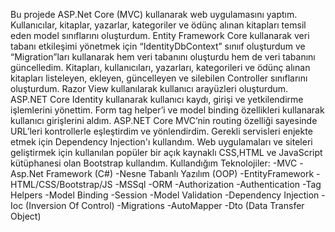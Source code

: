 Bu projede ASP.Net Core (MVC) kullanarak web uygulamasını yaptım. Kullanıcılar, kitaplar, yazarlar, kategoriler ve ödünç alınan kitapları temsil eden model sınıflarını oluşturdum. 
Entity Framework Core kullanarak veri tabanı etkileşimi yönetmek için “IdentityDbContext” sınııf oluşturdum ve “Migration”ları kullanarak hem veri tabanını oluşturdu hem de veri tabanını güncelledim. 
Kitapları, kullanıcıları, yazarları, kategorileri ve ödünç alınan kitapları listeleyen, ekleyen, güncelleyen ve silebilen Controller sınıflarını oluşturdum. 
Razor View kullanılarak kullanıcı arayüzleri oluşturdum. ASP.NET Core Identity kullanarak kullanıcı kaydı, girişi ve yetkilendirme işlemlerini yönettim. 
Form tag helper’i ve model binding özellikleri kullanarak kullanıcı girişlerini aldım. ASP.NET Core MVC’nin routing özelliği sayesinde URL’leri kontrollerle eşleştirdim ve yönlendirdim. 
Gerekli servisleri enjekte etmek için Dependency Injection'ı kullandım. 
Web uygulamaları ve siteleri geliştirmek için kullanılan popüler bir açık kaynaklı CSS,HTML ve JavaScript kütüphanesi olan Bootstrap kullandım.
Kullandığım Teknolojiler:
-MVC
-Asp.Net Framework (C#)
-Nesne Tabanlı Yazılım (OOP)
-EntityFramework
-HTML/CSS/Bootstrap/JS
-MSSql
-ORM
-Authorization
-Authentication
-Tag Helpers
-Model Binding
-Session
-Model Validation
-Dependency Injection
-Ioc (Inversion Of Control)
-Migrations
-AutoMapper
-Dto (Data Transfer Object)

